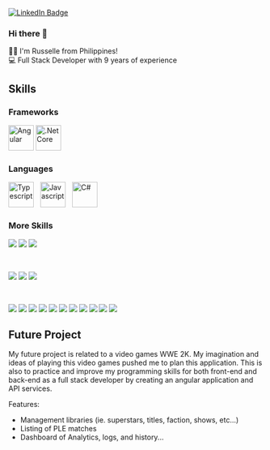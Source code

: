 [![LinkedIn Badge](https://img.shields.io/badge/LinkedIn-Profile-informational?style=flat&logo=linkedin&logoColor=white&color=0D76A8)](https://www.linkedin.com/in/joe-russelle-ramos/)

### Hi there 👋

🧑‍💻 I'm Russelle from Philippines!  
💻 Full Stack Developer with 9 years of experience  

## Skills
### Frameworks
<div align="left">
  <img
    src="https://github.com/user-attachments/assets/322f517c-dea6-4c5b-ba6c-8e422eeb85b1"
    height="50"
    alt="Angular"
    title="Angular"
  />
  <img
    src="https://github.com/user-attachments/assets/2ed48ef5-1b22-4eee-85c7-ba873ba15163"
    height="50"
    alt=".Net Core"
    title=".Net Core"
  />
</div>

### Languages
<div align="left">
<img
  src="https://github.com/user-attachments/assets/941413cd-b54e-4f3b-a370-717ef99af02c"
  height="50"
  alt="Typescript"
  title="Typescript"
/>
<img width="5" />
<img
  src="https://github.com/user-attachments/assets/df04252e-496e-42e2-9cc2-698bb1c31623"
  height="50"
  alt="Javascript"
  title="Javascript"
/>
<img width="5" />
<img
  src="https://github.com/user-attachments/assets/8afc5b17-d88f-4eb7-ad13-06cbdbfc13b5"
  height="50"
  alt="C#"
  title="C#"
/>
</div>

### More Skills
![](https://img.shields.io/badge/Style-CSS-informational?style=flat&logo=css3&logoColor=2965f1&labelColor=%23ebebeb&color=2965f1)
![](https://img.shields.io/badge/Test-Jest-informational?style=flat&logo=jest&logoColor=%23C21325&labelColor=%23ebebeb&color=%23C21325)
![](https://img.shields.io/badge/Test-xUnit.net-informational?style=flat&logo=x&logoColor=black&labelColor=%23ebebeb&color=black)

<br>

![](https://img.shields.io/badge/Tools-Sony_Vegas-informational?style=flat&logo=vegas&logoColor=%231A1A1A&labelColor=%23ebebeb&color=%231A1A1A)
![](https://img.shields.io/badge/Adobe_Tools-Photoshop-informational?style=flat&logoColor=%23001E36&labelColor=%23ebebeb&color=%23001E36)
![](https://img.shields.io/badge/Adobe_Tools-After_Effects-informational?style=flat&logoColor=%23393665&labelColor=%23ebebeb&color=%23393665)

<br>

![](https://img.shields.io/badge/IDE-Visual_Studio-informational?style=flat&logoColor=%230078d7&labelColor=%23ebebeb&color=%230078d7)
![](https://img.shields.io/badge/IDE-Visual_Studio_Code-informational?style=flat&logoColor=%230078d7&labelColor=%23ebebeb&color=%230078d7)
![](https://img.shields.io/badge/Quality-SonarQube-informational?style=flat&logo=sonarqube&logoColor=%234E9BCD&labelColor=%23ebebeb&color=%234E9BCD)
![](https://img.shields.io/badge/Library-Material_UI-informational?style=flat&logo=mui&logoColor=%23007FFF&labelColor=%23ebebeb&color=%23007FFF)
![](https://img.shields.io/badge/Tools-Jira-informational?style=flat&logo=jira&logoColor=%230052CC&labelColor=%23ebebeb&color=%230052CC)
![](https://img.shields.io/badge/Tools-MS_Azure-informational?style=flat&logoColor=%230078D4&labelColor=%23ebebeb&color=%230078D4)
![](https://img.shields.io/badge/Database-MS_SQL-informational?style=flat&logoColor=yellow&labelColor=%23ebebeb&color=yellow)
![](https://img.shields.io/badge/Tools-Postman-informational?style=flat&logo=postman&logoColor=%23FF6C37&labelColor=%23ebebeb&color=%23FF6C37)
![](https://img.shields.io/badge/Tools-Jenkins-informational?style=flat&logo=jenkins&logoColor=%23D24939&labelColor=%23ebebeb&color=%23D24939)
![](https://img.shields.io/badge/Tools-GitLab-informational?style=flat&logo=gitlab&logoColor=%23FC6D26&labelColor=%23ebebeb&color=%23FC6D26)
![](https://img.shields.io/badge/Tools-GitHub-informational?style=flat&logo=github&logoColor=%23181717&labelColor=%23ebebeb&color=%23181717)

## Future Project
My future project is related to a video games WWE 2K. My imagination and ideas of playing this video games pushed me to plan this application.
This is also to practice and improve my programming skills for both front-end and back-end as a full stack developer by creating an angular application and API services.

Features:
- Management libraries (ie. superstars, titles, faction, shows, etc...)
- Listing of PLE matches
- Dashboard of Analytics, logs, and history...
